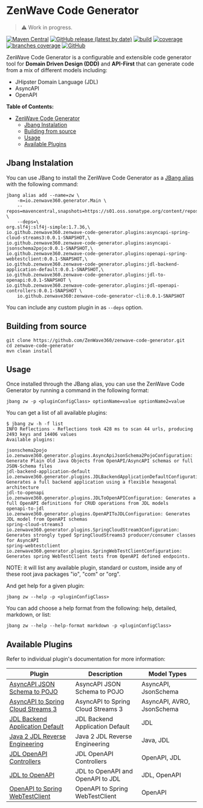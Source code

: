 # ZenWave Code Generator

> :warning: Work in progress.
 
[![Maven Central](https://img.shields.io/maven-central/v/io.github.zenwave360/zenwave-generator.svg?label=Maven%20Central&logo=apachemaven)](https://search.maven.org/artifact/io.github.zenwave360/zenwave-generator)
[![GitHub release (latest by date)](https://img.shields.io/github/v/release/ZenWave360/zenwave-generator?logo=GitHub)](https://github.com/ZenWave360/zenwave-generator/releases)
[![build](https://github.com/ZenWave360/zenwave-generator/workflows/build/badge.svg)](https://github.com/ZenWave360/zenwave-generator/actions/workflows/build.yml)
[![coverage](https://raw.githubusercontent.com/ZenWave360/zenwave-generator/badges/jacoco.svg)](https://github.com/ZenWave360/zenwave-generator/actions/workflows/build.yml)
[![branches coverage](https://raw.githubusercontent.com/ZenWave360/zenwave-generator/badges/branches.svg)](https://github.com/ZenWave360/zenwave-generator/actions/workflows/build.yml)
[![GitHub](https://img.shields.io/github/license/ZenWave360/zenwave-generator)](https://github.com/ZenWave360/zenwave-generator/blob/main/LICENSE)


ZenWave Code Generator is a configurable and extensible code generator tool for **Domain Driven Design (DDD)** and **API-First** that can generate code from a mix of different models including:

- JHipster Domain Language (JDL)
- AsyncAPI
- OpenAPI

**Table of Contents:**

- [ZenWave Code Generator](#zenwave-code-generator)
  - [Jbang Instalation](#jbang-instalation)
  - [Building from source](#building-from-source)
  - [Usage](#usage)
  - [Available Plugins](#available-plugins)


## Jbang Instalation

You can use JBang to install the ZenWave Code Generator as a [JBang alias](https://www.jbang.dev/documentation/guide/latest/alias_catalogs.html) with the following command:

```shell
jbang alias add --name=zw \
    -m=io.zenwave360.generator.Main \
    --repos=mavencentral,snapshots=https://s01.oss.sonatype.org/content/repositories/snapshots \
    --deps=\
org.slf4j:slf4j-simple:1.7.36,\
io.github.zenwave360.zenwave-code-generator.plugins:asyncapi-spring-cloud-streams3:0.0.1-SNAPSHOT,\
io.github.zenwave360.zenwave-code-generator.plugins:asyncapi-jsonschema2pojo:0.0.1-SNAPSHOT,\
io.github.zenwave360.zenwave-code-generator.plugins:openapi-spring-webtestclient:0.0.1-SNAPSHOT,\
io.github.zenwave360.zenwave-code-generator.plugins:jdl-backend-application-default:0.0.1-SNAPSHOT,\
io.github.zenwave360.zenwave-code-generator.plugins:jdl-to-openapi:0.0.1-SNAPSHOT \
io.github.zenwave360.zenwave-code-generator.plugins:jdl-openapi-controllers:0.0.1-SNAPSHOT \
    io.github.zenwave360:zenwave-code-generator-cli:0.0.1-SNAPSHOT
```

You can include any custom plugin in as `--deps` option.

## Building from source

```shell
git clone https://github.com/ZenWave360/zenwave-code-generator.git
cd zenwave-code-generator
mvn clean install
```

## Usage

Once installed through the JBang alias, you can use the ZenWave Code Generator by running a command in the following format:

```shell
jbang zw -p <pluginConfigClass> optionName=value optionName2=value
```

You can get a list of all available plugins:

```shell
$ jbang zw -h -f list
INFO Reflections - Reflections took 428 ms to scan 44 urls, producing 2493 keys and 14406 values
Available plugins:

jsonschema2pojo                io.zenwave360.generator.plugins.AsyncApiJsonSchema2PojoConfiguration: Generate Plain Old Java Objects from OpenAPI/AsyncAPI schemas or full JSON-Schema files
jdl-backend-application-default io.zenwave360.generator.plugins.JDLBackendApplicationDefaultConfiguration: Generates a full backend application using a flexible hexagonal architecture
jdl-to-openapi                 io.zenwave360.generator.plugins.JDLToOpenAPIConfiguration: Generates a full OpenAPI definitions for CRUD operations from JDL models
openapi-to-jdl                 io.zenwave360.generator.plugins.OpenAPIToJDLConfiguration: Generates JDL model from OpenAPI schemas
spring-cloud-streams3          io.zenwave360.generator.plugins.SpringCloudStream3Configuration: Generates strongly typed SpringCloudStreams3 producer/consumer classes for AsyncAPI
spring-webtestclient           io.zenwave360.generator.plugins.SpringWebTestClientConfiguration: Generates spring WebTestClient tests from OpenAPI defined endpoints.
```

NOTE: it will list any available plugin, standard or custom, inside any of these root java packages "io", "com" or "org".

And get help for a given plugin:

```shell
jbang zw --help -p <pluginConfigClass>
```
You can add choose a help format from the following: help, detailed, markdown, or list:

```shell
jbang zw --help --help-format markdown -p <pluginConfigClass>
```


## Available Plugins

Refer to individual plugin's documentation for more information:

| **Plugin**                                                                               | **Description**                    | **Model Types**            |
|------------------------------------------------------------------------------------------|------------------------------------|----------------------------|
| [AsyncAPI JSON Schema to POJO](./plugins/asyncapi-jsonschema2pojo/README.md)             | AsyncAPI JSON Schema to POJO       | AsyncAPI, JsonSchema       |
| [AsyncAPI to Spring Cloud Streams 3](./plugins/asyncapi-spring-cloud-streams3/README.md) | AsyncAPI to Spring Cloud Streams 3 | AsyncAPI, AVRO, JsonSchema |
| [JDL Backend Application Default](./plugins/jdl-backend-application-default/README.md)   | JDL Backend Application Default    | JDL                        |
| [Java 2 JDL Reverse Engineering](./plugins/java-to-jdl/README.md)                        | Java 2 JDL Reverse Engineering     | Java, JDL                  |
| [JDL OpenAPI Controllers](./plugins/jdl-openapi-controllers/README.md)                   | JDL OpenAPI Controllers            | OpenAPI, JDL               |
| [JDL to OpenAPI](./plugins/jdl-to-openapi/README.md)                                     | JDL to OpenAPI and OpenAPI to JDL  | JDL, OpenAPI               |
| [OpenAPI to Spring WebTestClient](./plugins/openapi-spring-webtestclient/README.md)      | OpenAPI to Spring WebTestClient    | OpenAPI                    |

